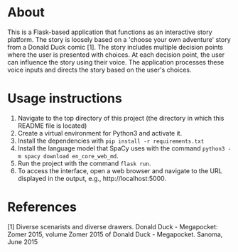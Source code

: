 # About
This is a Flask-based application that functions as an interactive story platform. The story is loosely based on a 'choose your own adventure' story from a Donald Duck comic [1]. The story includes multiple decision points where the user is presented with choices. At each decision point, the user can influence the story using their voice. The application processes these voice inputs and directs the story based on the user's choices.

# Usage instructions
1. Navigate to the top directory of this project (the directory in which this README file is located)
2. Create a virtual environment for Python3 and activate it.
3. Install the dependencies with `pip install -r requirements.txt`
4. Install the language model that SpaCy uses with the command `python3 -m spacy download en_core_web_md`.
5. Run the project with the command `flask run`. 
6. To access the interface, open a web browser and navigate to the URL displayed in the output, e.g., http://localhost:5000.


# References
[1] Diverse scenarists and diverse drawers. Donald Duck - Megapocket: Zomer 2015, volume Zomer 2015 of Donald Duck - Megapocket. Sanoma, June 2015

